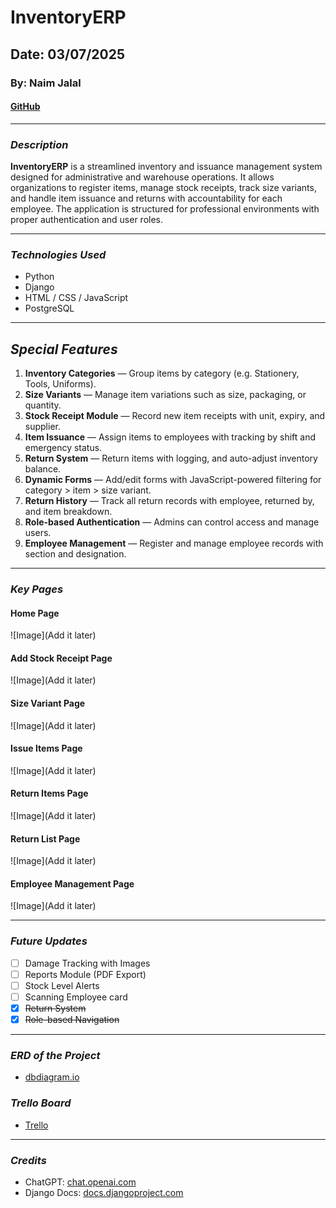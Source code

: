 # InventoryERP

## Date: 03/07/2025

### By: Naim Jalal

#### [GitHub](https://github.com/naimjalal)

---

### **_Description_**

**InventoryERP** is a streamlined inventory and issuance management system designed for administrative and warehouse operations. It allows organizations to register items, manage stock receipts, track size variants, and handle item issuance and returns with accountability for each employee. The application is structured for professional environments with proper authentication and user roles.


---

### **_Technologies Used_**

- Python
- Django
- HTML / CSS / JavaScript
- PostgreSQL 

---

## **_Special Features_**

1. **Inventory Categories** — Group items by category (e.g. Stationery, Tools, Uniforms).
2. **Size Variants** — Manage item variations such as size, packaging, or quantity.
3. **Stock Receipt Module** — Record new item receipts with unit, expiry, and supplier.
4. **Item Issuance** — Assign items to employees with tracking by shift and emergency status.
5. **Return System** — Return items with logging, and auto-adjust inventory balance.
6. **Dynamic Forms** — Add/edit forms with JavaScript-powered filtering for category > item > size variant.
7. **Return History** — Track all return records with employee, returned by, and item breakdown.
8. **Role-based Authentication** — Admins can control access and manage users.
9. **Employee Management** — Register and manage employee records with section and designation.

---

### **_Key Pages_**

#### Home Page  
![Image](Add it later)

#### Add Stock Receipt Page  
![Image](Add it later)

#### Size Variant Page  
![Image](Add it later)

#### Issue Items Page  
![Image](Add it later)

#### Return Items Page  
![Image](Add it later)

#### Return List Page  
![Image](Add it later)

#### Employee Management Page  
![Image](Add it later)

---

### **_Future Updates_**

- [ ] Damage Tracking with Images
- [ ] Reports Module (PDF Export)
- [ ] Stock Level Alerts
- [ ] Scanning Employee card
- [x] ~~Return System~~
- [x] ~~Role-based Navigation~~

---

### **_ERD of the Project_**

- [dbdiagram.io](https://dbdiagram.io/d/Erp-System-6856edbff039ec6d3644d7f6)

### **_Trello Board_**

- [Trello](https://trello.com/b/U1B2aoz5/erp-system)

---

### **_Credits_**

- ChatGPT: [chat.openai.com](https://chat.openai.com)
- Django Docs: [docs.djangoproject.com](https://docs.djangoproject.com)


